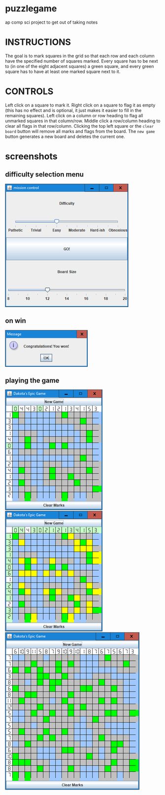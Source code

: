 # puzzlegame
ap comp sci project to get out of taking notes

# INSTRUCTIONS
The goal is to mark squares in the grid so that each row and each column have the specified number of squares marked.
Every square has to be next to (in one of the eight adjacent squares) a green square, and every green square has to have at least one marked square next to it.

# CONTROLS
Left click on a square to mark it.  Right click on a square to flag it as empty (this has no effect and is optional, it just makes it easier to fill in the remaining squares).  Left click on a column or row heading to flag all unmarked squares in that column/row.  Middle click a row/column heading to clear all flags in that row/column.  Clicking the top left square or the `clear board` button will remove all marks and flags from the board.  The `new game` button generates a new board and deletes the current one.

# screenshots

## difficulty selection menu
!["menu"](screenshots/menu.PNG?raw=true "example")<br />

## on win
!["win"](screenshots/win.PNG?raw=true "example")<br />

## playing the game
!["1"](screenshots/game1.PNG?raw=true "example")<br />
!["2"](screenshots/game2.PNG?raw=true "example")<br />
!["3"](screenshots/game3.PNG?raw=true "example")<br />
